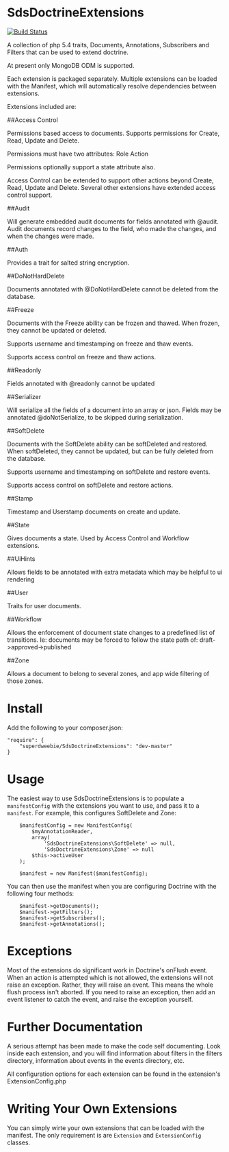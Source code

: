 SdsDoctrineExtensions
=====================

[![Build Status](https://secure.travis-ci.org/superdweebie/SdsDoctrineExtensions.png)](http://travis-ci.org/superdweebie/SdsDoctrineExtensions)

A collection of php 5.4 traits, Documents, Annotations, Subscribers and Filters
that can be used to extend doctrine.

At present only MongoDB ODM is supported.

Each extension is packaged separately. Multiple extensions can be loaded with the Manifest, which will automatically
resolve dependencies between extensions.

Extensions included are:

##Access Control

Permissions based access to documents. Supports permissions for Create, Read, Update and Delete.

Permissions must have two attributes:
    Role
    Action

Permissions optionally support a state attribute also.

Access Control can be extended to support other actions beyond Create, Read, Update and Delete. Several other
extensions have extended access control support.

##Audit

Will generate embedded audit documents for fields annotated with @audit. Audit documents record changes to the field, who made the
changes, and when the changes were made.

##Auth

Provides a trait for salted string encryption.

##DoNotHardDelete

Documents annotated with @DoNotHardDelete cannot be deleted from the database.

##Freeze

Documents with the Freeze ability can be frozen and thawed. When frozen, they cannot be updated or deleted.

Supports username and timestamping on freeze and thaw events.

Supports access control on freeze and thaw actions.

##Readonly

Fields annotated with @readonly cannot be updated

##Serializer

Will serialize all the fields of a document into an array or json. Fields may be annotated @doNotSerialize, to be skipped
during serialization.

##SoftDelete

Documents with the SoftDelete ability can be softDeleted and restored. When softDeleted, they cannot be updated, but
can be fully deleted from the database.

Supports username and timestamping on softDelete and restore events.

Supports access control on softDelete and restore actions.

##Stamp

Timestamp and Userstamp documents on create and update.

##State

Gives documents a state. Used by Access Control and Workflow extensions.

##UiHints

Allows fields to be annotated with extra metadata which may be helpful to ui rendering

##User

Traits for user documents.

##Workflow

Allows the enforcement of document state changes to a predefined list of transitions. Ie: documents
may be forced to follow the state path of: draft->approved->published

##Zone

Allows a document to belong to several zones, and app wide filtering of those zones.

Install
=======

Add the following to your composer.json:

    "require": {
        "superdweebie/SdsDoctrineExtensions": "dev-master"
    }

Usage
=====

The easiest way to use SdsDoctrineExtensions is to populate a `manifestConfig` with the
extensions you want to use, and pass it to a `manifest`. For example, this configures
SoftDelete and Zone:

        $manifestConfig = new ManifestConfig(
            $myAnnotationReader,
            array(
                'SdsDoctrineExtensions\SoftDelete' => null,
                'SdsDoctrineExtensions\Zone' => null
            $this->activeUser
        );

        $manifest = new Manifest($manifestConfig);

You can then use the manifest when you are configuring Doctrine with the following four methods:

        $manifest->getDocuments();
        $manifest->getFilters();
        $manifest->getSubscribers();
        $manifest->getAnnotations();

Exceptions
==========

Most of the extensions do significant work in Doctrine's onFlush event. When an action is attempted
which is not allowed, the extensions will not raise an exception. Rather, they will raise an event.
This means the whole flush process isn't aborted. If you need to raise an exception, then add an
event listener to catch the event, and raise the exception yourself.

Further Documentation
=====================

A serious attempt has been made to make the code self documenting. Look inside each extension, and you will
find information about filters in the filters directory, information about events in the events directory, etc.

All configuration options for each extension can be found in the extension's ExtensionConfig.php

Writing Your Own Extensions
===========================

You can simply wirte your own extensions that can be loaded with the manifest. The only requirement is are `Extension` and
`ExtensionConfig` classes.